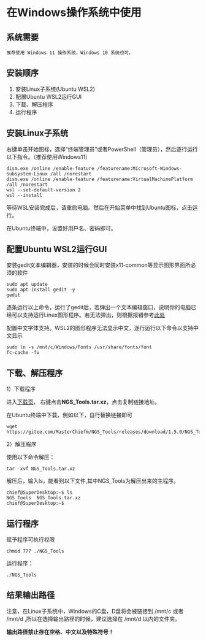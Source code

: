 # 在Windows操作系统中使用



## 系统需要
```
推荐使用 Windows 11 操作系统，Windows 10 系统也可。

```


## 安装顺序

1. 安装Linux子系统(Ubuntu WSL2)
2. 配置Ubuntu WSL2运行GUI
3. 下载、解压程序
4. 运行程序

## 安装Linux子系统
右键单击开始图标，选择“终端管理员”或者PowerShell（管理员），然后逐行运行以下指令。（推荐使用Windows11）
```
dism.exe /online /enable-feature /featurename:Microsoft-Windows-Subsystem-Linux /all /norestart
dism.exe /online /enable-feature /featurename:VirtualMachinePlatform /all /norestart
wsl --set-default-version 2
wsl --install
```
等待WSL安装完成后，请重启电脑。然后在开始菜单中找到Ubuntu图标，点击运行。

在Ubuntu终端中，设置好用户名、密码即可。

## 配置Ubuntu WSL2运行GUI
安装gedit文本编辑器，安装的时候会同时安装x11-common等显示图形界面所必须的软件
```
sudo apt update
sudo apt install gedit -y
gedit
```
逐条运行以上命令，运行了gedit后，若弹出一个文本编辑窗口，说明你的电脑已经可以支持运行Linux图形程序。若无法弹出，则根据报错参考[此处](https://learn.microsoft.com/zh-cn/windows/wsl/install)


配置中文字体支持。WSL2的图形程序无法显示中文，逐行运行以下命令以支持中文显示
```
sudo ln -s /mnt/c/Windows/Fonts /usr/share/fonts/font
fc-cache -fv
```

## 下载、解压程序
1）下载程序

进入[下载页](https://gitee.com/MasterChiefm/NGS_Tools/releases/latest)，
右键点击**NGS_Tools.tar.xz**，点击复制链接地址。

在Ubuntu终端中下载，例如以下，自行替换链接即可
```
wget   https://gitee.com/MasterChiefm/NGS_Tools/releases/download/1.5.0/NGS_Tools.tar.xz
```

2）解压程序

使用以下命令解压：
```
tar -xvf NGS_Tools.tar.xz
```
解压后，输入ls，能看到以下文件,其中NGS_Tools为解压出来的主程序。
```
chief@SuperDesktop:~$ ls
NGS_Tools  NGS_Tools.tar.xz
chief@SuperDesktop:~$
```

## 运行程序
赋予程序可执行权限
```
chmod 777 ./NGS_Tools
```
运行程序：
```
./NGS_Tools
```

## 结果输出路径
注意，在Linux子系统中，Windows的C盘，D盘将会被链接到 /mnt/c 或者 /mnt/d ,所以在选择输出路径的时候，建议选择在 /mnt/d 以内的文件夹。

**输出路径禁止存在空格、中文以及特殊符号！**